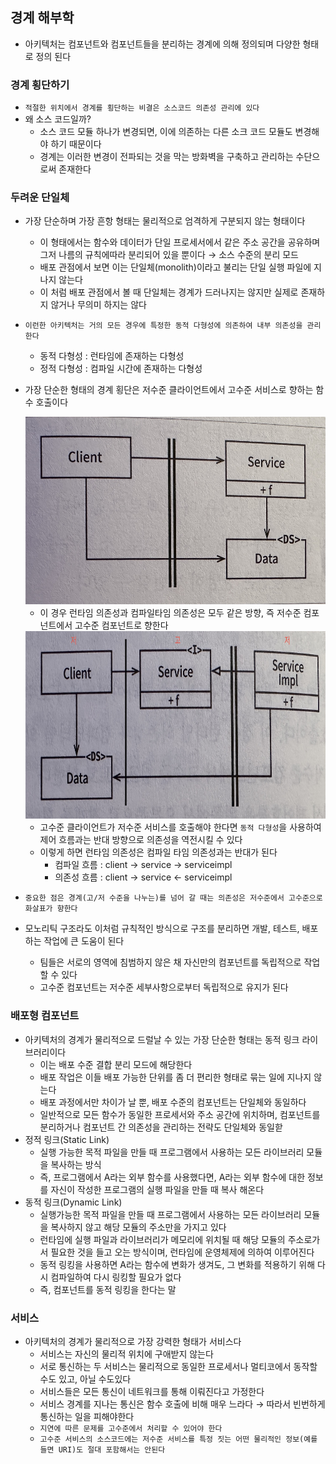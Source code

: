 ## 경계 해부학

- 아키텍처는 컴포넌트와 컴포넌트들을 분리하는 경계에 의해 정의되며 다양한 형태로 정의 된다

### 경계 횡단하기

- `적절한 위치에서 경계를 횡단하는 비결은 소스코드 의존성 관리에 있다`
- 왜 소스 코드일까?
    - 소스 코드 모듈 하나가 변경되면, 이에 의존하는 다른 소크 코드 모듈도 변경해야 하기 때문이다
    - 경계는 이러한 변경이 전파되는 것을 막는 방화벽을 구축하고 관리하는 수단으로써 존재한다

### 두려운 단일체

- 가장 단순하며 가장 흔항 형태는 물리적으로 엄격하게 구분되지 않는 형태이다
    - 이 형태에서는 함수와 데이터가 단일 프로세서에서 같은 주소 공간을 공유하며 그저 나름의 규칙에따라 분리되어 있을 뿐이다 &rarr; 소스 수준의 분리 모드
    - 배포 관점에서 보면 이는 단일체(monolith)이라고 불리는 단일 실행 파일에 지나지 않는다
    - 이 처럼 배포 관점에서 볼 때 단일체는 경계가 드러나지는 않지만 실제로 존재하지 않거나 무의미 하지는 않다
- `이런한 아키텍처는 거의 모든 경우에 특정한 동적 다형성에 의존하여 내부 의존성을 관리한다`
    - 동적 다형성 : 런타임에 존재하는 다형성
    - 정적 다형성 : 컴파일 시간에 존재하는 다형성
- 가장 단순한 형태의 경계 횡단은 저수준 클라이언트에서 고수준 서비스로 향하는 함수 호출이다

  <img src = "./IMG_5436.jpg" width = "600" height = "300">

    - 이 경우 런타임 의존성과 컴파일타임 의존성은 모두 같은 방향, 즉 저수준 컴포넌트에서 고수준 컴포넌트로 향한다

  <img src = "./IMG_5437.jpg" width = "600" height = "300">

    - 고수준 클라이언트가 저수준 서비스를 호출해야 한다면 `동적 다형성`을 사용하여 제어 흐름과는 반대 방향으로 의존성을 역전시킬 수 있다
    - 이렇게 하면 런타임 의존성은 컴파일 타임 의존성과는 반대가 된다
        - 컴파일 흐름 : client -> service -> serviceimpl
        - 의존성 흐름 : client -> service <- serviceimpl
- `중요한 점은 경계(고/저 수준을 나누는)를 넘어 갈 때는 의존성은 저수준에서 고수준으로 화살표가 향한다`
- 모노리틱 구조라도 이처럼 규칙적인 방식으로 구조를 분리하면 개발, 테스트, 배포하는 작업에 큰 도움이 된다
    - 팀들은 서로의 영역에 침범하지 않은 채 자신만의 컴포넌트를 독립적으로 작업할 수 있다
    - 고수준 컴포넌트는 저수준 세부사항으로부터 독립적으로 유지가 된다

### 배포형 컴포넌트

- 아키텍처의 경계가 물리적으로 드럴날 수 있는 가장 단순한 형태는 동적 링크 라이브러리이다
    - 이는 배포 수준 결합 분리 모드에 해당한다
    - 배포 작업은 이들 배포 가능한 단위를 좀 더 편리한 형태로 묶는 일에 지나지 않는다
    - 배포 과정에서만 차이가 날 뿐, 배포 수준의 컴포넌트는 단일체와 동일하다
    - 일반적으로 모든 함수가 동일한 프로세서와 주소 공간에 위치하며, 컴포넌트를 분리하거나 컴포넌트 간 의존성을 관리하는 전략도 단일체와 동일핟
- 정적 링크(Static Link)
    - 실행 가능한 목적 파일을 만들 때 프로그램에서 사용하는 모든 라이브러리 모듈을 복사하는 방식
    - 즉, 프로그램에서 A라는 외부 함수를 사용했다면, A라는 외부 함수에 대한 정보를 자신이 작성한 프로그램의 실행 파일을 만들 때 복사 해온다
- 동적 링크(Dynamic Link)
    - 실행가능한 목적 파일을 만들 때 프로그램에서 사용하는 모든 라이브러리 모듈을 복사하지 않고 해당 모듈의 주소만을 가지고 있다
    - 런타임에 실행 파일과 라이브러리가 메모리에 위치될 때 해당 모듈의 주소로가서 필요한 것을 들고 오는 방식이며, 런타임에 운영체제에 의하여 이루어진다
    - 동적 링킹을 사용하면 A라는 함수에 변화가 생겨도, 그 변화를 적용하기 위해 다시 컴파일하여 다시 링킹할 필요가 없다
    - 즉, 컴포넌트를 동적 링킹을 한다는 말

### 서비스

- 아키텍처의 경계가 물리적으로 가장 강력한 형태가 서비스다
    - 서비스는 자신의 물리적 위치에 구애받지 않는다
    - 서로 통신하는 두 서비스는 물리적으로 동일한 프로세서나 멀티코에서 동작할 수도 있고, 아닐 수도있다
    - 서비스들은 모든 통신이 네트워크를 통해 이뤄진다고 가정한다
    - 서비스 경계를 지나는 통신은 함수 호출에 비해 매우 느라다 &rarr; 따라서 빈번하게 통신하는 일을 피해야한다
    - `지연에 따른 문제를 고수준에서 처리할 수 있어야 한다`
    - `고수준 서비스의 소스코드에는 저수준 서비스를 특정 짓는 어떤 물리적인 정보(예를 들면 URI)도 절대 포함해서는 안된다`
